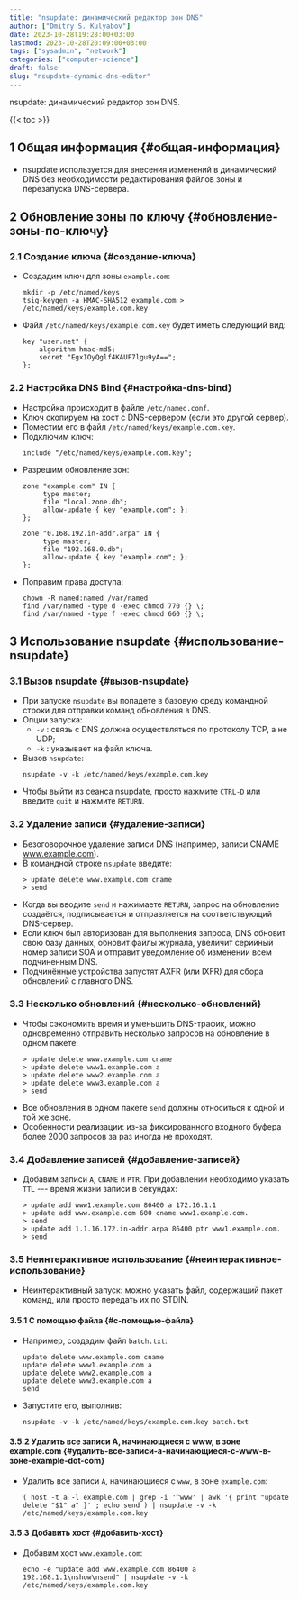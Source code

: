 ```yaml
---
title: "nsupdate: динамический редактор зон DNS"
author: ["Dmitry S. Kulyabov"]
date: 2023-10-28T19:28:00+03:00
lastmod: 2023-10-28T20:09:00+03:00
tags: ["sysadmin", "network"]
categories: ["computer-science"]
draft: false
slug: "nsupdate-dynamic-dns-editor"
---
```


nsupdate: динамический редактор зон DNS.

<!--more-->

{{< toc >}}


## <span class="section-num">1</span> Общая информация {#общая-информация}

-   nsupdate используется для внесения изменений в динамический DNS без необходимости редактирования файлов зоны и перезапуска DNS-сервера.


## <span class="section-num">2</span> Обновление зоны по ключу {#обновление-зоны-по-ключу}


### <span class="section-num">2.1</span> Создание ключа {#создание-ключа}

-   Создадим ключ для зоны `example.com`:
    ```shell
    mkdir -p /etc/named/keys
    tsig-keygen -a HMAC-SHA512 example.com > /etc/named/keys/example.com.key
    ```
-   Файл `/etc/named/keys/example.com.key` будет иметь следующий вид:
    ```conf-unix
    key "user.net" {
        algorithm hmac-md5;
        secret "EgxIOyQglf4KAUF7lgu9yA==";
    };
    ```


### <span class="section-num">2.2</span> Настройка DNS Bind {#настройка-dns-bind}

-   Настройка происходит в файле `/etc/named.conf`.
-   Ключ скопируем на хост с DNS-сервером (если это другой сервер).
-   Поместим его в файл `/etc/named/keys/example.com.key`.
-   Подключим ключ:
    ```conf-unix
    include "/etc/named/keys/example.com.key";
    ```
-   Разрешим обновление зон:
    ```conf-unix
    zone "example.com" IN {
         type master;
         file "local.zone.db";
         allow-update { key "example.com"; };
    };

    zone "0.168.192.in-addr.arpa" IN {
         type master;
         file "192.168.0.db";
         allow-update { key "example.com"; };
    };
    ```
-   Поправим права доступа:
    ```shell
    chown -R named:named /var/named
    find /var/named -type d -exec chmod 770 {} \;
    find /var/named -type f -exec chmod 660 {} \;
    ```


## <span class="section-num">3</span> Использование nsupdate {#использование-nsupdate}


### <span class="section-num">3.1</span> Вызов nsupdate {#вызов-nsupdate}

-   При запуске `nsupdate` вы попадете в базовую среду командной строки для отправки команд обновления в DNS.
-   Опции запуска:
    -   `-v` : связь с DNS должна осуществляться по протоколу TCP, а не UDP;
    -   `-k` : указывает на файл ключа.
-   Вызов `nsupdate`:
    ```shell
    nsupdate -v -k /etc/named/keys/example.com.key
    ```
-   Чтобы выйти из сеанса nsupdate, просто нажмите `CTRL-D` или введите `quit` и нажмите `RETURN`.


### <span class="section-num">3.2</span> Удаление записи {#удаление-записи}

-   Безоговорочное удаление записи DNS (например, записи CNAME www.example.com).
-   В командной строке `nsupdate` введите:
    ```shell
    > update delete www.example.com cname
    > send
    ```
-   Когда вы вводите `send` и нажимаете `RETURN`, запрос на обновление создаётся, подписывается и отправляется на соответствующий DNS-сервер.
-   Если ключ был авторизован для выполнения запроса, DNS обновит свою базу данных, обновит файлы журнала, увеличит серийный номер записи SOA и отправит уведомление об изменении всем подчиненным DNS.
-   Подчинённые устройства запустят AXFR (или IXFR) для сбора обновлений с главного DNS.


### <span class="section-num">3.3</span> Несколько обновлений {#несколько-обновлений}

-   Чтобы сэкономить время и уменьшить DNS-трафик, можно одновременно отправить несколько запросов на обновление в одном пакете:
    ```shell
    > update delete www.example.com cname
    > update delete www1.example.com a
    > update delete www2.example.com a
    > update delete www3.example.com a
    > send
    ```
-   Все обновления в одном пакете `send` должны относиться к одной и той же зоне.
-   Особенности реализации: из-за фиксированного входного буфера более 2000 запросов за раз иногда не проходят.


### <span class="section-num">3.4</span> Добавление записей {#добавление-записей}

-   Добавим записи `A`, `CNAME` и `PTR`. При добавлении необходимо указать `TTL` --- время жизни записи в секундах:
    ```shell
    > update add www1.example.com 86400 a 172.16.1.1
    > update add www.example.com 600 cname www1.example.com.
    > send
    > update add 1.1.16.172.in-addr.arpa 86400 ptr www1.example.com.
    > send
    ```


### <span class="section-num">3.5</span> Неинтерактивное использование {#неинтерактивное-использование}

-   Неинтерактивный запуск: можно указать файл, содержащий пакет команд, или просто передать их по STDIN.


#### <span class="section-num">3.5.1</span> С помощью файла {#с-помощью-файла}

-   Например, создадим файл `batch.txt`:
    ```shell
    update delete www.example.com cname
    update delete www1.example.com a
    update delete www2.example.com a
    update delete www3.example.com a
    send
    ```
-   Запустите его, выполнив:
    ```shell
    nsupdate -v -k /etc/named/keys/example.com.key batch.txt
    ```


#### <span class="section-num">3.5.2</span> Удалить все записи A, начинающиеся с www, в зоне example.com {#удалить-все-записи-a-начинающиеся-с-www-в-зоне-example-dot-com}

-   Удалить все записи `A`, начинающиеся с `www`, в зоне `example.com`:
    ```shell
    ( host -t a -l example.com | grep -i '^www' | awk '{ print "update delete "$1" a" }' ; echo send ) | nsupdate -v -k /etc/named/keys/example.com.key
    ```


#### <span class="section-num">3.5.3</span> Добавить хост {#добавить-хост}

-   Добавим хост `www.example.com`:
    ```shell
    echo -e "update add www.example.com 86400 a 192.168.1.1\nshow\nsend" | nsupdate -v -k /etc/named/keys/example.com.key
    ```
